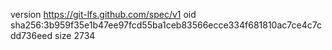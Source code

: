 version https://git-lfs.github.com/spec/v1
oid sha256:3b959f35e1b47ee97fcd55ba1ceb83566ecce334f681810ac7ce4c7cdd736eed
size 2734
